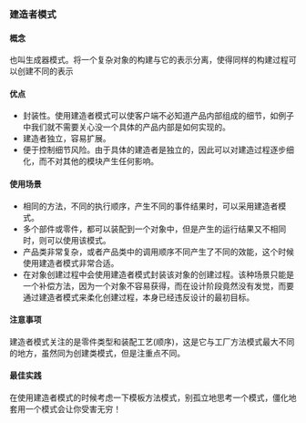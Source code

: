 ### 建造者模式

#### 概念
也叫生成器模式。将一个复杂对象的构建与它的表示分离，使得同样的构建过程可以创建不同的表示

#### 优点
* 封装性。使用建造者模式可以使客户端不必知道产品内部组成的细节，如例子中我们就不需要关心没一个具体的产品内部是如何实现的。
* 建造者独立，容易扩展。
* 便于控制细节风险。由于具体的建造者是独立的，因此可以对建造过程逐步细化，而不对其他的模块产生任何影响。

#### 使用场景
* 相同的方法，不同的执行顺序，产生不同的事件结果时，可以采用建造者模式。
* 多个部件或零件，都可以装配到一个对象中，但是产生的运行结果又不相同时，则可以使用该模式。
* 产品类非常复杂，或者产品类中的调用顺序不同产生了不同的效能，这个时候使用建造者模式非常合适。
* 在对象创建过程中会使用建造者模式封装该对象的创建过程。该种场景只能是一个补偿方法，因为一个对象不容易获得，而在设计阶段竟然没有发觉，而要通过建造者模式来柔化创建过程，本身已经违反设计的最初目标。

#### 注意事项
建造者模式关注的是零件类型和装配工艺(顺序)，这是它与工厂方法模式最大不同的地方，虽然同为创建类模式，但是注重点不同。

#### 最佳实践
在使用建造者模式的时候考虑一下模板方法模式，别孤立地思考一个模式，僵化地套用一个模式会让你受害无穷！